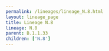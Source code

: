 ```yaml
---
permalink: /lineages/lineage_N.8.html
layout: lineage_page
title: Lineage N.8
lineage: N.8
parent: B.1.1.33
children: ['N.8']
---
```

